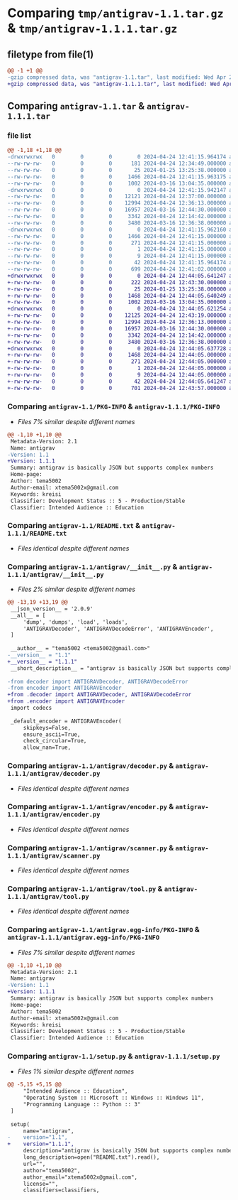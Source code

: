 # Comparing `tmp/antigrav-1.1.tar.gz` & `tmp/antigrav-1.1.1.tar.gz`

## filetype from file(1)

```diff
@@ -1 +1 @@
-gzip compressed data, was "antigrav-1.1.tar", last modified: Wed Apr 24 12:41:15 2024, max compression
+gzip compressed data, was "antigrav-1.1.1.tar", last modified: Wed Apr 24 12:44:05 2024, max compression
```

## Comparing `antigrav-1.1.tar` & `antigrav-1.1.1.tar`

### file list

```diff
@@ -1,18 +1,18 @@
-drwxrwxrwx   0        0        0        0 2024-04-24 12:41:15.964174 antigrav-1.1/
--rw-rw-rw-   0        0        0      181 2024-04-24 12:34:49.000000 antigrav-1.1/CHANGELOG.txt
--rw-rw-rw-   0        0        0       25 2024-01-25 13:25:38.000000 antigrav-1.1/MANIFEST.in
--rw-rw-rw-   0        0        0     1466 2024-04-24 12:41:15.963175 antigrav-1.1/PKG-INFO
--rw-rw-rw-   0        0        0     1002 2024-03-16 13:04:35.000000 antigrav-1.1/README.txt
-drwxrwxrwx   0        0        0        0 2024-04-24 12:41:15.942147 antigrav-1.1/antigrav/
--rw-rw-rw-   0        0        0    12121 2024-04-24 12:37:00.000000 antigrav-1.1/antigrav/__init__.py
--rw-rw-rw-   0        0        0    12994 2024-04-24 12:36:13.000000 antigrav-1.1/antigrav/decoder.py
--rw-rw-rw-   0        0        0    16957 2024-03-16 12:44:30.000000 antigrav-1.1/antigrav/encoder.py
--rw-rw-rw-   0        0        0     3342 2024-04-24 12:14:42.000000 antigrav-1.1/antigrav/scanner.py
--rw-rw-rw-   0        0        0     3480 2024-03-16 12:36:38.000000 antigrav-1.1/antigrav/tool.py
-drwxrwxrwx   0        0        0        0 2024-04-24 12:41:15.962160 antigrav-1.1/antigrav.egg-info/
--rw-rw-rw-   0        0        0     1466 2024-04-24 12:41:15.000000 antigrav-1.1/antigrav.egg-info/PKG-INFO
--rw-rw-rw-   0        0        0      271 2024-04-24 12:41:15.000000 antigrav-1.1/antigrav.egg-info/SOURCES.txt
--rw-rw-rw-   0        0        0        1 2024-04-24 12:41:15.000000 antigrav-1.1/antigrav.egg-info/dependency_links.txt
--rw-rw-rw-   0        0        0        9 2024-04-24 12:41:15.000000 antigrav-1.1/antigrav.egg-info/top_level.txt
--rw-rw-rw-   0        0        0       42 2024-04-24 12:41:15.964174 antigrav-1.1/setup.cfg
--rw-rw-rw-   0        0        0      699 2024-04-24 12:41:02.000000 antigrav-1.1/setup.py
+drwxrwxrwx   0        0        0        0 2024-04-24 12:44:05.641247 antigrav-1.1.1/
+-rw-rw-rw-   0        0        0      222 2024-04-24 12:43:30.000000 antigrav-1.1.1/CHANGELOG.txt
+-rw-rw-rw-   0        0        0       25 2024-01-25 13:25:38.000000 antigrav-1.1.1/MANIFEST.in
+-rw-rw-rw-   0        0        0     1468 2024-04-24 12:44:05.640249 antigrav-1.1.1/PKG-INFO
+-rw-rw-rw-   0        0        0     1002 2024-03-16 13:04:35.000000 antigrav-1.1.1/README.txt
+drwxrwxrwx   0        0        0        0 2024-04-24 12:44:05.621254 antigrav-1.1.1/antigrav/
+-rw-rw-rw-   0        0        0    12125 2024-04-24 12:43:19.000000 antigrav-1.1.1/antigrav/__init__.py
+-rw-rw-rw-   0        0        0    12994 2024-04-24 12:36:13.000000 antigrav-1.1.1/antigrav/decoder.py
+-rw-rw-rw-   0        0        0    16957 2024-03-16 12:44:30.000000 antigrav-1.1.1/antigrav/encoder.py
+-rw-rw-rw-   0        0        0     3342 2024-04-24 12:14:42.000000 antigrav-1.1.1/antigrav/scanner.py
+-rw-rw-rw-   0        0        0     3480 2024-03-16 12:36:38.000000 antigrav-1.1.1/antigrav/tool.py
+drwxrwxrwx   0        0        0        0 2024-04-24 12:44:05.637728 antigrav-1.1.1/antigrav.egg-info/
+-rw-rw-rw-   0        0        0     1468 2024-04-24 12:44:05.000000 antigrav-1.1.1/antigrav.egg-info/PKG-INFO
+-rw-rw-rw-   0        0        0      271 2024-04-24 12:44:05.000000 antigrav-1.1.1/antigrav.egg-info/SOURCES.txt
+-rw-rw-rw-   0        0        0        1 2024-04-24 12:44:05.000000 antigrav-1.1.1/antigrav.egg-info/dependency_links.txt
+-rw-rw-rw-   0        0        0        9 2024-04-24 12:44:05.000000 antigrav-1.1.1/antigrav.egg-info/top_level.txt
+-rw-rw-rw-   0        0        0       42 2024-04-24 12:44:05.641247 antigrav-1.1.1/setup.cfg
+-rw-rw-rw-   0        0        0      701 2024-04-24 12:43:57.000000 antigrav-1.1.1/setup.py
```

### Comparing `antigrav-1.1/PKG-INFO` & `antigrav-1.1.1/PKG-INFO`

 * *Files 7% similar despite different names*

```diff
@@ -1,10 +1,10 @@
 Metadata-Version: 2.1
 Name: antigrav
-Version: 1.1
+Version: 1.1.1
 Summary: antigrav is basically JSON but supports complex numbers
 Home-page: 
 Author: tema5002
 Author-email: xtema5002x@gmail.com
 Keywords: kreisi
 Classifier: Development Status :: 5 - Production/Stable
 Classifier: Intended Audience :: Education
```

### Comparing `antigrav-1.1/README.txt` & `antigrav-1.1.1/README.txt`

 * *Files identical despite different names*

### Comparing `antigrav-1.1/antigrav/__init__.py` & `antigrav-1.1.1/antigrav/__init__.py`

 * *Files 2% similar despite different names*

```diff
@@ -13,19 +13,19 @@
 __json_version__ = '2.0.9'
 __all__ = [
     'dump', 'dumps', 'load', 'loads',
     'ANTIGRAVDecoder', 'ANTIGRAVDecodeError', 'ANTIGRAVEncoder',
 ]
 
 __author__ = "tema5002 <tema5002@gmail.com>"
-__version__ = "1.1"
+__version__ = "1.1.1"
 __short_description__ = "antigrav is basically JSON but supports complex numbers"
 
-from decoder import ANTIGRAVDecoder, ANTIGRAVDecodeError
-from encoder import ANTIGRAVEncoder
+from .decoder import ANTIGRAVDecoder, ANTIGRAVDecodeError
+from .encoder import ANTIGRAVEncoder
 import codecs
 
 _default_encoder = ANTIGRAVEncoder(
     skipkeys=False,
     ensure_ascii=True,
     check_circular=True,
     allow_nan=True,
```

### Comparing `antigrav-1.1/antigrav/decoder.py` & `antigrav-1.1.1/antigrav/decoder.py`

 * *Files identical despite different names*

### Comparing `antigrav-1.1/antigrav/encoder.py` & `antigrav-1.1.1/antigrav/encoder.py`

 * *Files identical despite different names*

### Comparing `antigrav-1.1/antigrav/scanner.py` & `antigrav-1.1.1/antigrav/scanner.py`

 * *Files identical despite different names*

### Comparing `antigrav-1.1/antigrav/tool.py` & `antigrav-1.1.1/antigrav/tool.py`

 * *Files identical despite different names*

### Comparing `antigrav-1.1/antigrav.egg-info/PKG-INFO` & `antigrav-1.1.1/antigrav.egg-info/PKG-INFO`

 * *Files 7% similar despite different names*

```diff
@@ -1,10 +1,10 @@
 Metadata-Version: 2.1
 Name: antigrav
-Version: 1.1
+Version: 1.1.1
 Summary: antigrav is basically JSON but supports complex numbers
 Home-page: 
 Author: tema5002
 Author-email: xtema5002x@gmail.com
 Keywords: kreisi
 Classifier: Development Status :: 5 - Production/Stable
 Classifier: Intended Audience :: Education
```

### Comparing `antigrav-1.1/setup.py` & `antigrav-1.1.1/setup.py`

 * *Files 1% similar despite different names*

```diff
@@ -5,15 +5,15 @@
     "Intended Audience :: Education",
     "Operating System :: Microsoft :: Windows :: Windows 11",
     "Programming Language :: Python :: 3"
 ]
 
 setup(
     name="antigrav",
-    version="1.1",
+    version="1.1.1",
     description="antigrav is basically JSON but supports complex numbers",
     long_description=open("README.txt").read(),
     url="",
     author="tema5002",
     author_email="xtema5002x@gmail.com",
     license="",
     classifiers=classifiers,
```

